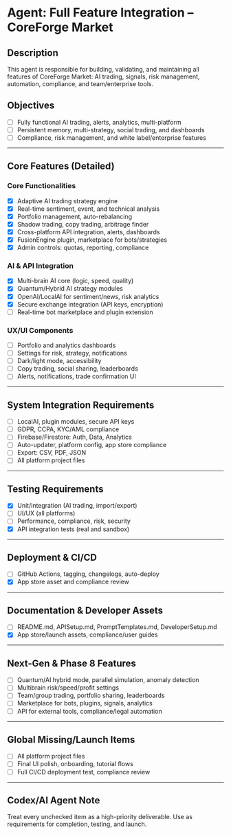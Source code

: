 # Agent: Full Feature Integration – CoreForge Market

## Description
This agent is responsible for building, validating, and maintaining all features of CoreForge Market: AI trading, signals, risk management, automation, compliance, and team/enterprise tools.

## Objectives
- [ ] Fully functional AI trading, alerts, analytics, multi-platform
- [ ] Persistent memory, multi-strategy, social trading, and dashboards
- [ ] Compliance, risk management, and white label/enterprise features

---

## Core Features (Detailed)

### Core Functionalities
- [x] Adaptive AI trading strategy engine
- [x] Real-time sentiment, event, and technical analysis
- [x] Portfolio management, auto-rebalancing
- [x] Shadow trading, copy trading, arbitrage finder
- [x] Cross-platform API integration, alerts, dashboards
- [x] FusionEngine plugin, marketplace for bots/strategies
- [x] Admin controls: quotas, reporting, compliance

### AI & API Integration
- [x] Multi-brain AI core (logic, speed, quality)
- [x] Quantum/Hybrid AI strategy modules
- [x] OpenAI/LocalAI for sentiment/news, risk analytics
- [x] Secure exchange integration (API keys, encryption)
- [ ] Real-time bot marketplace and plugin extension

### UX/UI Components
- [ ] Portfolio and analytics dashboards
- [ ] Settings for risk, strategy, notifications
- [ ] Dark/light mode, accessibility
- [ ] Copy trading, social sharing, leaderboards
- [ ] Alerts, notifications, trade confirmation UI

---

## System Integration Requirements
- [ ] LocalAI, plugin modules, secure API keys
- [ ] GDPR, CCPA, KYC/AML compliance
- [ ] Firebase/Firestore: Auth, Data, Analytics
- [ ] Auto-updater, platform config, app store compliance
- [ ] Export: CSV, PDF, JSON
- [ ] All platform project files

---

## Testing Requirements
- [x] Unit/integration (AI trading, import/export)
- [ ] UI/UX (all platforms)
- [ ] Performance, compliance, risk, security
- [x] API integration tests (real and sandbox)

---

## Deployment & CI/CD
- [ ] GitHub Actions, tagging, changelogs, auto-deploy
 - [x] App store asset and compliance review

---

## Documentation & Developer Assets
- [ ] README.md, APISetup.md, PromptTemplates.md, DeveloperSetup.md
 - [x] App store/launch assets, compliance/user guides

---

## Next-Gen & Phase 8 Features
- [ ] Quantum/AI hybrid mode, parallel simulation, anomaly detection
- [ ] Multibrain risk/speed/profit settings
- [ ] Team/group trading, portfolio sharing, leaderboards
- [ ] Marketplace for bots, plugins, signals, analytics
- [ ] API for external tools, compliance/legal automation

---

## Global Missing/Launch Items
- [ ] All platform project files
- [ ] Final UI polish, onboarding, tutorial flows
- [ ] Full CI/CD deployment test, compliance review

---

## Codex/AI Agent Note
Treat every unchecked item as a high-priority deliverable. Use as requirements for completion, testing, and launch.
